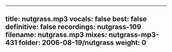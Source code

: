 
---
title: nutgrass.mp3
vocals: false
best: false
definitive: false
recordings: nutgrass-109
filename: nutgrass.mp3
mixes: nutgrass-mp3-431
folder: 2006-08-19/nutgrass
weight: 0
---
